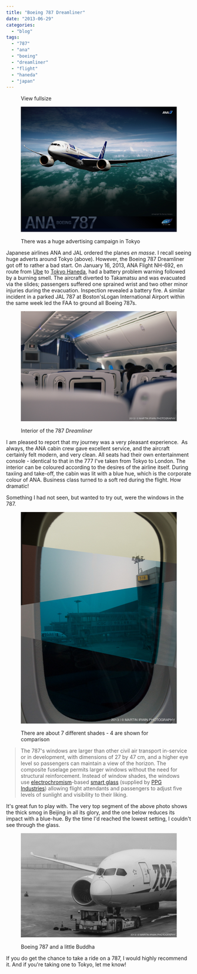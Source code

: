 ```yaml
---
title: "Boeing 787 Dreamliner"
date: "2013-06-29"
categories: 
  - "blog"
tags: 
  - "787"
  - "ana"
  - "boeing"
  - "dreamliner"
  - "flight"
  - "haneda"
  - "japan"
---
```


<figure>

View fullsize

![There was a huge advertising campaign in Tokyo](/assets/images/2d991-ana-wp_03_1280x1024.jpg)

<figcaption>



There was a huge advertising campaign in Tokyo





</figcaption>



</figure>

Japanese airlines ANA and JAL ordered the planes _en masse_. I recall seeing huge adverts around Tokyo (above). However, the Boeing 787 Dreamliner got off to rather a bad start. On January 16, 2013, ANA Flight NH-692, en route from [Ube](https://en.wikipedia.org/wiki/Ube) to [Tokyo Haneda](https://en.wikipedia.org/wiki/Tokyo_Haneda), had a battery problem warning followed by a burning smell. The aircraft diverted to Takamatsu and was evacuated via the slides; passengers suffered one sprained wrist and two other minor injuries during the evacuation. Inspection revealed a battery fire. A similar incident in a parked JAL 787 at Boston'sLogan International Airport within the same week led the FAA to ground all Boeing 787s.

<figure>

![Interior of the 787 Dreamliner](/assets/images/3e815-20130624-dsc05687.jpg)

<figcaption>



Interior of the 787 _Dreamliner_





</figcaption>



</figure>

I am pleased to report that my journey was a very pleasant experience.  As always, the ANA cabin crew gave excellent service, and the aircraft certainly felt modern, and very clean. All seats had their own entertainment console - identical to that in the 777 I've taken from Tokyo to London. The interior can be coloured according to the desires of the airline itself. During taxiing and take-off, the cabin was lit with a blue hue, which is the corporate colour of ANA. Business class turned to a soft red during the flight. How dramatic!

Something I had not seen, but wanted to try out, were the windows in the 787. 

<figure>

![There are about 7 different shades - 4 are shown for comparison](/assets/images/a41ca-20130628-dsc05864.jpg)

<figcaption>



There are about 7 different shades - 4 are shown for comparison





</figcaption>



</figure>

> The 787's windows are larger than other civil air transport in-service or in development, with dimensions of 27 by 47 cm, and a higher eye level so passengers can maintain a view of the horizon. The composite fuselage permits larger windows without the need for structural reinforcement. Instead of window shades, the windows use [electrochromism](https://en.wikipedia.org/wiki/Electrochromism)\-based [smart glass](https://en.wikipedia.org/wiki/Smart_glass) (supplied by [PPG Industries](https://en.wikipedia.org/wiki/PPG_Industries)) allowing flight attendants and passengers to adjust five levels of sunlight and visibility to their liking.

It's great fun to play with. The very top segment of the above photo shows the thick smog in Beijing in all its glory, and the one below reduces its impact with a blue-hue. By the time I'd reached the lowest setting, I couldn't see through the glass.   

<figure>

![Boeing 787 and a little Buddha](/assets/images/5435e-20130628-dsc05863.jpg)

<figcaption>



Boeing 787 and a little Buddha





</figcaption>



</figure>

If you do get the chance to take a ride on a 787, I would highly recommend it. And if you're taking one to Tokyo, let me know!

